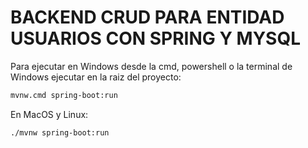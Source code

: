 # BACKEND CRUD PARA ENTIDAD USUARIOS CON SPRING Y MYSQL

Para ejecutar en Windows desde la cmd, powershell o la terminal de Windows ejecutar en la raiz del proyecto:
```bash
mvnw.cmd spring-boot:run
```

En MacOS y Linux:

```bash
./mvnw spring-boot:run
```

